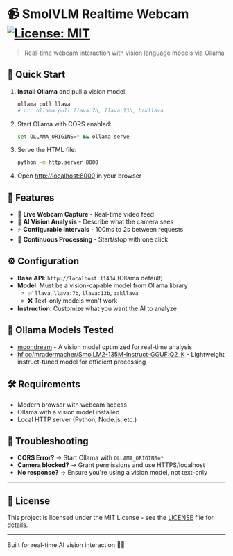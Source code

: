# 📹 SmolVLM Realtime Webcam [![License: MIT](https://img.shields.io/badge/License-MIT-yellow.svg)](https://opensource.org/licenses/MIT)

> Real-time webcam interaction with vision language models via Ollama

## 🚀 Quick Start

1. **Install Ollama** and pull a vision model:
   ```bash
   ollama pull llava
   # or: ollama pull llava:7b, llava:13b, bakllava
   ```

2. Start Ollama with CORS enabled:
   ```bash
   set OLLAMA_ORIGINS=* && ollama serve
   ```

3. Serve the HTML file:
   ```bash
   python -m http.server 8000
   ```

4. Open [http://localhost:8000](http://localhost:8000) in your browser

## 🎯 Features

- 📸 **Live Webcam Capture** - Real-time video feed
- 🤖 **AI Vision Analysis** - Describe what the camera sees
- ⚡ **Configurable Intervals** - 100ms to 2s between requests
- 🔄 **Continuous Processing** - Start/stop with one click

## ⚙️ Configuration

- **Base API**: `http://localhost:11434` (Ollama default)
- **Model**: Must be a vision-capable model from Ollama library
  - ✅ `llava`, `llava:7b`, `llava:13b`, `bakllava`
  - ❌ Text-only models won't work
- **Instruction**: Customize what you want the AI to analyze

## 🤖 Ollama Models Tested

- [moondream](https://ollama.com/library/moondream) - A vision model optimized for real-time analysis
- [hf.co/mradermacher/SmolLM2-135M-Instruct-GGUF:Q2_K](https://huggingface.co/mradermacher/SmolLM2-135M-Instruct-GGUF) - Lightweight instruct-tuned model for efficient processing

## 🛠️ Requirements

- Modern browser with webcam access
- Ollama with a vision model installed
- Local HTTP server (Python, Node.js, etc.)

## 🔧 Troubleshooting

- **CORS Error?** → Start Ollama with `OLLAMA_ORIGINS=*`
- **Camera blocked?** → Grant permissions and use HTTPS/localhost
- **No response?** → Ensure you're using a vision model, not text-only

---

## 📜 License

This project is licensed under the MIT License - see the [LICENSE](LICENSE) file for details.

---

Built for real-time AI vision interaction 🎥✨